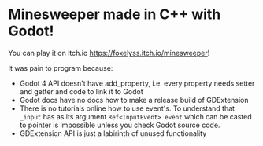 # Minesweeper made in C++ with Godot!

You can play it on itch.io https://foxelyss.itch.io/minesweeper!

It was pain to program because:
 - Godot 4 API doesn't have add_property, i.e. every property needs setter
and getter and code to link it to Godot
 - Godot docs have no docs how to make a release build of GDExtension
 - There is no tutorials online how to use event's. To understand that
`_input` has as its argument `Ref<InputEvent> event` which can be
casted to pointer is impossible unless you check Godot source code.
 - GDExtension API is just a labirinth of unused functionality

